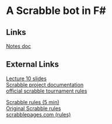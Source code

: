# A Scrabble bot in F#

## Links
[Notes doc](https://docs.google.com/document/d/1XIqQuM5xurjzQqMDdXQUWW2Qv1JmxQY6TexVLzIxbJI/edit?usp=sharing)

## External Links
[Lecture 10 slides](https://github.com/FrBB-ITU/Fsharp-Scrabble/blob/main/Docs/Lecture%2010.pdf)\
[Scrabble project documentation](https://github.com/FrBB-ITU/Fsharp-Scrabble/blob/main/Docs/Scrabble%20Project.pdf)\
[official scrabble tournament rules](https://www.scrabbleplayers.org/rules/player-rules-20170120.pdf)

[Scrabble rules (5 min)](https://www.youtube.com/watch?v=A9fJT13NT6g)\
[Original Scrabble rules](https://github.com/FrBB-ITU/Fsharp-Scrabble/blob/main/Docs/Original%20Scrabble%20rules.pdf)\
[scrabblepages.com (rules)](https://www.scrabblepages.com/scrabble/rules/)


